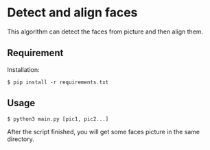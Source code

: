 # Detect and align faces

This algorithm can detect the faces from picture and then align them.

## Requirement

Installation:

```shell
$ pip install -r requirements.txt
```

## Usage

```shell
$ python3 main.py [pic1, pic2...]
```

After the script finished, you will get some faces picture in the same
directory.
